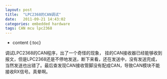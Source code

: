 ```yaml
---
layout: post
title:  "LPC2368的CAN调试"
date:   2011-09-21 14:43:02
categories: embedded hardware
tags: CAN mcu lpc2368
---
```


* content
{:toc}

调试LPC2368的CAN程序，出了一个奇怪的现象， 挂的CAN接收器已经能够收到报文，但是LPC2368还是不停地发送，断下来看，还在发送中，没有发送完成，当然发送也出错了。最后查发现CAN接收管脚没有配成CAN，导致CAN模块不能接收RX信号。真晕啊。